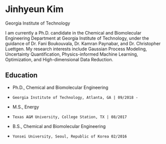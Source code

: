# Jinhyeun Kim
Georgia Institute of Technology

I am currently a Ph.D. candidate in the Chemical and Biomolecular Engineering Department at Georgia Institute of Technology, under the guidance of Dr. Fani Boukouvala, Dr. Kamran Paynabar, and Dr. Christopher Luettgen. My research interests include Gaussian Process Modeling, Uncertainty Quantification, Physics-informed Machine Learning, Optimization, and High-dimensional Data Reduction.

## Education
- Ph.D., Chemical and Biomolecular Engineering
-     Georgia Institute of Technology, Atlanta, GA | 09/2018 - 		       		
- M.S., Energy
-     Texas A&M University, College Station, TX | 08/2017
- B.S., Chemical and Biomolecular Engineering
-     Yonsei University, Seoul, Republic of Korea 02/2016
